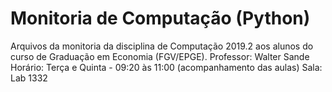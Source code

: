 # Monitoria de Computação (Python)

Arquivos da monitoria da disciplina de Computação 2019.2 aos alunos do curso de Graduação em Economia (FGV/EPGE). 
Professor: Walter Sande
Horário: Terça e Quinta - 09:20 às 11:00 (acompanhamento das aulas)
Sala: Lab 1332
